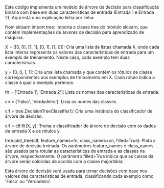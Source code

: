 Este código implementa um modelo de árvore de decisão para classificação binária com base em duas características de entrada (Entrada 1 e Entrada 2). Aqui está uma explicação linha por linha:

from sklearn import tree: Importa a classe tree do módulo sklearn, que contém implementações de árvores de decisão para aprendizado de máquina.

X = [[0, 0], [1, 1], [0, 1], [1, 0]]: Cria uma lista de listas chamada X, onde cada lista interna representa os valores das características de entrada para um exemplo de treinamento. Neste caso, cada exemplo tem duas características.

y = [0, 0, 1, 1]: Cria uma lista chamada y que contém os rótulos de classe correspondentes aos exemplos de treinamento em X. Cada rótulo indica a classe à qual o exemplo pertence.

fn = ['Entrada 1', 'Entrada 2']: Lista os nomes das características de entrada.

cn = ['Falso', 'Verdadeiro']: Lista os nomes das classes.

clf = tree.DecisionTreeClassifier(): Cria uma instância do classificador de árvore de decisão.

clf = clf.fit(X, y): Treina o classificador de árvore de decisão com os dados de entrada X e os rótulos y.

tree.plot_tree(clf, feature_names=fn, class_names=cn, filled=True): Plota a árvore de decisão treinada. Os parâmetros feature_names e class_names são usados para rotular as características de entrada e as classes na árvore, respectivamente. O parâmetro filled=True indica que as caixas da árvore serão coloridas de acordo com a classe majoritária.

Esta árvore de decisão será usada para tomar decisões com base nos valores das características de entrada, classificando cada exemplo como 'Falso' ou 'Verdadeiro'.
